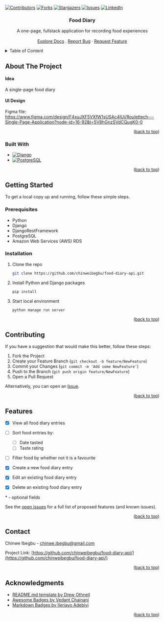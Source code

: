 <a name="readme-top"></a>


<!-- PROJECT SHIELDS -->
[![Contributors][contributors-shield]][contributors-url]
[![Forks][forks-shield]][forks-url]
[![Stargazers][stars-shield]][stars-url]
[![Issues][issues-shield]][issues-url]
[![LinkedIn][linkedin-shield]][linkedin-url]


<!-- PROJECT LOGO -->
<div align="center">
  <h3 align="center">Food Diary</h3>
  <p align="center">
    A one-page, fullstack application for recording food experiences
    <br />
    <br />
    <a href="https://github.com/chinweibegbu/food-diary-api">Explore Docs</a>
    .
<!--     <a href="https://www.youtube.com/channel/UCRWhX1g2ADZKLWMflBtVNxQ">View Demo</a>
    · -->
    <a href="https://github.com/chinweibegbu/food-diary-api/issues">Report Bug</a>
    ·
    <a href="https://github.com/chinweibegbu/food-diary-api/issues">Request Feature</a>
  </p>  
</div>


<!-- TABLE OF CONTENT -->
<details>
  <summary>Table of Content</summary>
  <ul>
    <li>
      <a href="#about-the-project">About The Project</a>
      <ul>
        <!-- <li><a href="#overview">Overview</a></li> -->
        <li><a href="#idea">Idea</a></li>
        <li><a href="#ui-design">UI Design</a></li>
        <li><a href="#built-with">Built With</a></li>
      </ul>
    </li>
    <li>
      <a href="#getting-started">Getting Started</a>
      <ul>
        <li><a href="#prerequisites">Prerequisites</a></li>
        <li><a href="#installation">Installation</a></li>
      </ul>
    </li>
    <li><a href="#features">Features</a></li>
    <li><a href="#contributing">Contributing</a></li>
    <li><a href="#contact">Contact</a></li>
    <li><a href="#acknowledgments">Acknowledgments</a></li>
  </ul>
</details>


<!-- ABOUT THE PROJECT -->
## About The Project

<!-- ### Overview

[![Product Name Screen Shot][product-screenshot]](https://chinwe-ibegbu-portfolio.onrender.com/) -->

#### Idea
A single-page food diary

#### UI Design
Figma file: https://www.figma.com/design/F4xuJXF5VXfW1sUSAc4IUj/Roulettech---Single-Page-Application?node-id=16-92&t=5V8hGnzSVdCQugK0-0

<p align="right">(<a href="#readme-top">back to top</a>)</p>


### Built With

* [![Django][Django]][Django-url]
* [![PostgreSQL][PostgreSQL]][PostgreSQL-url]

<p align="right">(<a href="#readme-top">back to top</a>)</p>


<!-- GETTING STARTED -->
## Getting Started

To get a local copy up and running, follow these simple steps.

### Prerequisites

* Python
* Django
* DjangoRestFramework
* PostgreSQL
* Amazon Web Services (AWS) RDS

### Installation

1. Clone the repo
   ```sh
   git clone https://github.com/chinweibegbu/food-diary-api.git
   ```
3. Install Python and Django packages
   ```sh
   pip install
   ```
4. Start local environment
   ```sh
   python manage run server
   ```

<p align="right">(<a href="#readme-top">back to top</a>)</p>


<!-- CONTRIBUTING -->
## Contributing

If you have a suggestion that would make this better, follow these steps:

1. Fork the Project
2. Create your Feature Branch (`git checkout -b feature/NewFeature`)
3. Commit your Changes (`git commit -m 'Add some NewFeature'`)
4. Push to the Branch (`git push origin feature/NewFeature`)
5. Open a Pull Request

Alternatively, you can open an [Issue](https://github.com/chinweibegbu/food-diary-api/issues).

<p align="right">(<a href="#readme-top">back to top</a>)</p>


<!-- FEATURES -->
## Features
- [x] View all food diary entries
- [ ] Sort food entries by:
  - [ ] Date tasted
  - [ ] Taste rating
- [ ] Filter food by whether not it is a favourite
- [x] Create a new food diary entry
- [x] Edit an existing food diary entry
- [x] Delete an existing food diary entry

      
\* - optional fields

See the [open issues](https://github.com/chinweibegbu/food-diary-api/issues) for a full list of proposed features (and known issues).

<p align="right">(<a href="#readme-top">back to top</a>)</p>


<!-- CONTACT -->
## Contact

Chinwe Ibegbu - chinwe.ibegbu@gmail.com

Project Link: [https://github.com/chinweibegbu/food-diary-api/](https://github.com/chinweibegbu/food-diary-api/)

<p align="right">(<a href="#readme-top">back to top</a>)</p>


<!-- ACKNOWLEDGMENTS -->
## Acknowledgments

* [README.md template by Drew Othneil](https://github.com/othneildrew/Best-README-Template)
* [Awesome Badges by Vedant Chainani](https://dev.to/envoy_/150-badges-for-github-pnk)
* [Markdown Badges by Ileriayo Adebiyi](https://github.com/Ileriayo/markdown-badges)

<p align="right">(<a href="#readme-top">back to top</a>)</p>



<!-- MARKDOWN LINKS & IMAGES -->
<!-- https://www.markdownguide.org/basic-syntax/#reference-style-links -->
[contributors-shield]: https://img.shields.io/github/contributors/chinweibegbu/food-diary-api.svg?style=for-the-badge
[contributors-url]: https://github.com/chinweibegbu/food-diary-api/graphs/contributors
[forks-shield]: https://img.shields.io/github/forks/chinweibegbu/food-diary-api.svg?style=for-the-badge
[forks-url]: https://github.com/chinweibegbu/food-diary-api/network/members
[stars-shield]: https://img.shields.io/github/stars/chinweibegbu/food-diary-api.svg?style=for-the-badge
[stars-url]: https://github.com/chinweibegbu/food-diary-api/stargazers
[issues-shield]: https://img.shields.io/github/issues/chinweibegbu/food-diary-api.svg?style=for-the-badge
[issues-url]: https://github.com/chinweibegbu/food-diary-api/issues
[linkedin-shield]: https://img.shields.io/badge/-LinkedIn-black.svg?style=for-the-badge&logo=linkedin&colorB=555
[linkedin-url]: https://linkedin.com/in/chinwe-ibegbu
[product-screenshot]: images/screenshot.png

[HTML]: https://img.shields.io/badge/HTML-239120?style=for-the-badge&logo=html5&logoColor=white
[HTML-url]: https://developer.mozilla.org/en-US/docs/Web/HTML
[CSS]: https://img.shields.io/badge/CSS-239120?&style=for-the-badge&logo=css3&logoColor=white
[CSS-url]: https://developer.mozilla.org/en-US/docs/Web/CSS
[JavaScript]: https://img.shields.io/badge/JavaScript-F7DF1E?style=for-the-badge&logo=javascript&logoColor=black
[JavaScript-url]: https://developer.mozilla.org/en-US/docs/Learn/JavaScript/First_steps/What_is_JavaScript
[Node]: https://img.shields.io/badge/Node.js-43853D?style=for-the-badge&logo=node.js&logoColor=white
[Node-url]: https://nodejs.org/en
[React.js]: https://img.shields.io/badge/React-20232A?style=for-the-badge&logo=react&logoColor=61DAFB
[React-url]: https://reactjs.org/
[Express.js]: https://img.shields.io/badge/Express.js-404D59?style=for-the-badge&logo=express&logoColor=white
[Express-url]: https://expressjs.com/
[Bootstrap.com]: https://img.shields.io/badge/Bootstrap-563D7C?style=for-the-badge&logo=bootstrap&logoColor=white
[Bootstrap-url]: https://getbootstrap.com
[PostgreSQL]: https://img.shields.io/badge/PostgreSQL-316192?style=for-the-badge&logo=postgresql&logoColor=white
[PostgreSQL-url]: https://www.postgresql.org/
[Render]: https://img.shields.io/badge/Render-%46E3B7.svg?style=for-the-badge&logo=render&logoColor=white
[Render-url]: https://render.com/
[Django]: https://img.shields.io/badge/Django-092E20?style=for-the-badge&logo=django&logoColor=green
[Django-url]: https://www.djangoproject.com/
